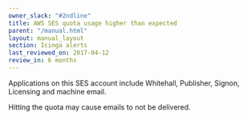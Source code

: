 ```yaml
---
owner_slack: "#2ndline"
title: AWS SES quota usage higher than expected
parent: "/manual.html"
layout: manual_layout
section: Icinga alerts
last_reviewed_on: 2017-04-12
review_in: 6 months
---
```


Applications on this SES account include Whitehall, Publisher, Signon, Licensing and machine email.

Hitting the quota may cause emails to not be delivered.
